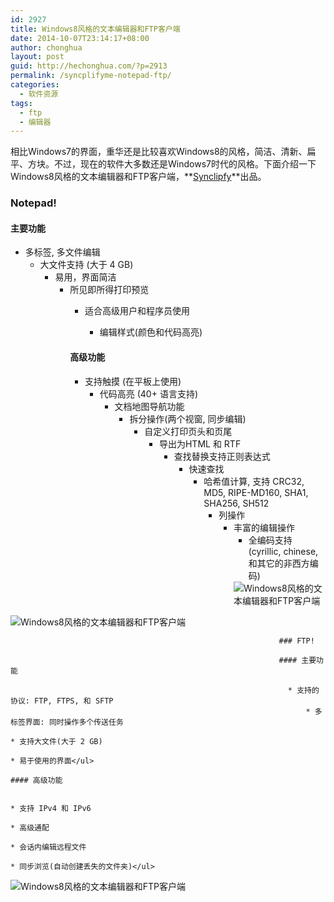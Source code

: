 ```yaml
---
id: 2927
title: Windows8风格的文本编辑器和FTP客户端
date: 2014-10-07T23:14:17+08:00
author: chonghua
layout: post
guid: http://hechonghua.com/?p=2913
permalink: /syncplifyme-notepad-ftp/
categories:
  - 软件资源
tags:
  - ftp
  - 编辑器
---
```

相比Windows7的界面，重华还是比较喜欢Windows8的风格，简洁、清新、扁平、方块。不过，现在的软件大多数还是Windows7时代的风格。下面介绍一下Windows8风格的文本编辑器和FTP客户端，**<a href="http://www.syncplify.me/" target="_blank">Synclipfy</a>**出品。

<!--more-->

### Notepad!

#### 主要功能

  * 多标签, 多文件编辑 
      * 大文件支持 (大于 4 GB) 
          * 易用，界面简洁 
              * 所见即所得打印预览 
                  * 适合高级用户和程序员使用&nbsp; 
                      * 编辑样式(颜色和代码高亮)</ul> 
                    #### 高级功能
                    
                      * 支持触摸 (在平板上使用) 
                          * 代码高亮 (40+ 语言支持) 
                              * 文档地图导航功能 
                                  * 拆分操作(两个视窗, 同步编辑) 
                                      * 自定义打印页头和页尾 
                                          * 导出为HTML 和 RTF 
                                              * 查找替换支持正则表达式 
                                                  * 快速查找&nbsp; 
                                                      * 哈希值计算, 支持 CRC32, MD5, RIPE-MD160, SHA1, SHA256, SH512 
                                                          * 列操作 
                                                              * 丰富的编辑操作 
                                                                  * 全编码支持 (cyrillic, chinese, 和其它的非西方编码)</ul> 
![Windows8风格的文本编辑器和FTP客户端](http://chonghua-1251666171.cos.ap-shanghai.myqcloud.com/3502797_orig.png) 
                                                                
![Windows8风格的文本编辑器和FTP客户端](http://chonghua-1251666171.cos.ap-shanghai.myqcloud.com/2216676_orig.png) 
                                                                
                                                                ### FTP!
                                                                
                                                                #### 主要功能
                                                                
                                                                  * 支持的协议: FTP, FTPS, 和 SFTP 
                                                                      * 多标签界面: 同时操作多个传送任务 
                                                                          * 支持大文件(大于 2 GB) 
                                                                              * 易于使用的界面</ul> 
                                                                            #### 高级功能
                                                                            
                                                                              * 支持 IPv4 和 IPv6 
                                                                                  * 高级通配 
                                                                                      * 会话内编辑远程文件 
                                                                                          * 同步浏览(自动创建丢失的文件夹)</ul> 
![Windows8风格的文本编辑器和FTP客户端](http://chonghua-1251666171.cos.ap-shanghai.myqcloud.com/2014-10-07_230535.png)